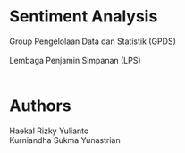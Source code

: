 # Sentiment Analysis
Group Pengelolaan Data dan Statistik (GPDS)
<br />
<br />
Lembaga Penjamin Simpanan (LPS)
<br />
<br />
# Authors
Haekal Rizky Yulianto  
Kurniandha Sukma Yunastrian
